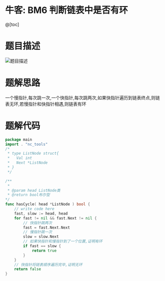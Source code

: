 # 牛客: BM6 判断链表中是否有环

@[toc]

# 题目描述
![题目描述](https://img-blog.csdnimg.cn/87cd72d4dca74b9ca76e2373290bf146.png#pic_center)

# 题解思路
一个慢指针,每次跳一次,一个快指针,每次跳两次,如果快指针遍历到链表终点,则链表无环,若慢指针和快指针相遇,则链表有环

# 题解代码
```go
package main
import . "nc_tools"
/*
 * type ListNode struct{
 *   Val int
 *   Next *ListNode
 * }
 */

/**
 * 
 * @param head ListNode类 
 * @return bool布尔型
*/
func hasCycle( head *ListNode ) bool {
    // write code here
    fast, slow := head, head
    for fast != nil && fast.Next != nil {
        // 快指针跳两次
        fast = fast.Next.Next
        // 慢指针跳一次
        slow = slow.Next
        // 如果快指针和慢指针到了一个位置,证明有环
        if fast == slow {
            return true
        }
    }
    // 快指针将链表顺序遍历完毕,证明无环
    return false
}
```